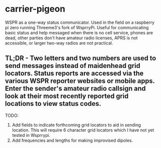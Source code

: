 # carrier-pigeon
WSPR as a one-way status communicator. Used in the field on a raspberry pi zero running Threeme3's fork of WsprryPi. Useful for communicating basic status and help messaged when there is no cell service, phones are dead, other parties don't have amateur radio licenses, APRS is not accessible, or larger two-way radios are not practical. 

## TL;DR - Two letters and two numbers are used to send messages instead of maidenhead grid locators. Status reports are accessed via the various WSPR reporter websites or mobile apps. Enter the sender's amateur radio callsign and look at their most recently reported grid locations to view status codes.

TODO:
1)  Add fields to indicate forthcoming grid locators to aid in sending location. This will require 6 character grid locators which I have not yet tested in     Wsprrypi.
2)  Add frequencies and lengths for making improvised dipoles.
